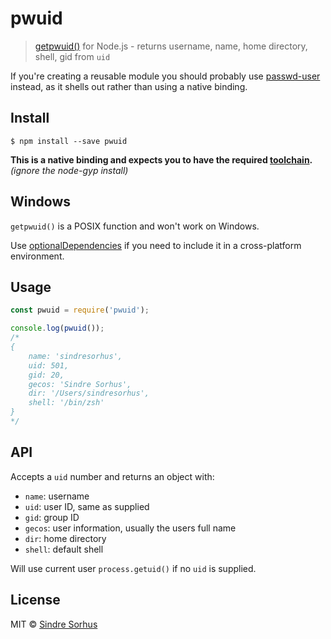# pwuid

> [getpwuid()](http://man7.org/linux/man-pages/man3/getpwnam.3.html) for Node.js - returns username, name, home directory, shell, gid from `uid`

If you're creating a reusable module you should probably use [passwd-user](https://github.com/sindresorhus/passwd-user) instead, as it shells out rather than using a native binding.


## Install

```
$ npm install --save pwuid
```

**This is a native binding and expects you to have the required [toolchain](https://github.com/nodejs/node-gyp#installation).** *(ignore the node-gyp install)*


## Windows

`getpwuid()` is a POSIX function and won't work on Windows.

Use [optionalDependencies](https://npmjs.org/doc/json.html#optionalDependencies) if you need to include it in a cross-platform environment.


## Usage

```js
const pwuid = require('pwuid');

console.log(pwuid());
/*
{
	name: 'sindresorhus',
	uid: 501,
	gid: 20,
	gecos: 'Sindre Sorhus',
	dir: '/Users/sindresorhus',
	shell: '/bin/zsh'
}
*/
```


## API

Accepts a `uid` number and returns an object with:

- `name`: username
- `uid`: user ID, same as supplied
- `gid`: group ID
- `gecos`: user information, usually the users full name
- `dir`: home directory
- `shell`: default shell

Will use current user `process.getuid()` if no `uid` is supplied.


## License

MIT © [Sindre Sorhus](http://sindresorhus.com)
